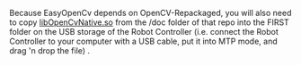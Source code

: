 Because EasyOpenCv depends on OpenCV-Repackaged, you will also need to copy [libOpenCvNative.so](https://github.com/OpenFTC/OpenCV-Repackaged/blob/master/doc/libOpenCvNative.so) from the /doc folder of that repo into the FIRST folder on the USB storage of the Robot Controller (i.e. connect the Robot Controller to your computer with a USB cable, put it into MTP mode, and drag 'n drop the file) .